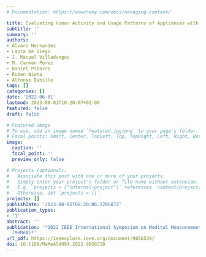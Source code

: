 ```yaml
---
# Documentation: https://wowchemy.com/docs/managing-content/

title: Evaluating Human Activity and Usage Patterns of Appliances with Smart Meters
subtitle: ''
summary: ''
authors:
- Alvaro Hernandez
- Laura De Diego
- J. Manuel Villadangos
- M. Carmen Perez
- Daniel Pizarro
- Ruben Nieto
- Alfonso Bahillo
tags: []
categories: []
date: '2022-06-01'
lastmod: 2023-08-01T10:20:07+02:00
featured: false
draft: false

# Featured image
# To use, add an image named `featured.jpg/png` to your page's folder.
# Focal points: Smart, Center, TopLeft, Top, TopRight, Left, Right, BottomLeft, Bottom, BottomRight.
image:
  caption: ''
  focal_point: ''
  preview_only: false

# Projects (optional).
#   Associate this post with one or more of your projects.
#   Simply enter your project's folder or file name without extension.
#   E.g. `projects = ["internal-project"]` references `content/project/deep-learning/index.md`.
#   Otherwise, set `projects = []`.
projects: []
publishDate: '2023-08-01T08:20:06.228687Z'
publication_types:
- '1'
abstract: ''
publication: '*2022 IEEE International Symposium on Medical Measurements and Applications
  (MeMeA)*'
url_pdf: https://ieeexplore.ieee.org/document/9856538/
doi: 10.1109/MeMeA54994.2022.9856538
---
```

